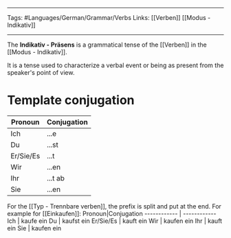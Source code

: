 ___
Tags: #Languages/German/Grammar/Verbs 
Links: [[Verben]] [[Modus - Indikativ]]
___
The **Indikativ - Präsens** is a grammatical tense of the [[Verben]] in the [[Modus - Indikativ]].

It is a tense used to characterize a verbal event or being as present from the speaker's point of view.

# Template conjugation
Pronoun|Conjugation
------------ | ------------
Ich | ...e
Du | ...st
Er/Sie/Es | ...t
Wir | ...en
Ihr | ...t ab
Sie | ...en

For the [[Typ - Trennbare verben]], the prefix is split and put at the end. For example for [[Einkaufen]]:
Pronoun|Conjugation
------------ | ------------
Ich | kaufe ein
Du | kaufst ein
Er/Sie/Es | kauft ein
Wir | kaufen ein
Ihr | kauft ein
Sie | kaufen ein
